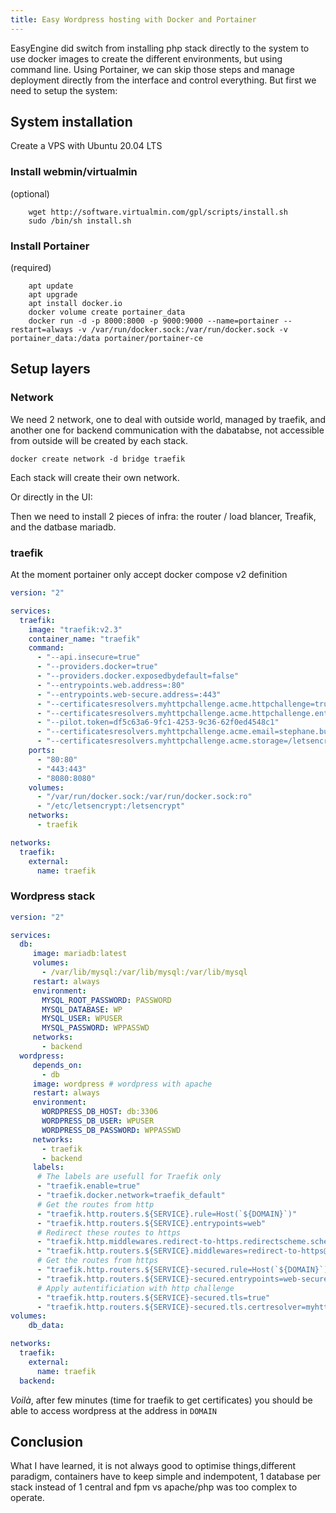 ```yaml
---
title: Easy Wordpress hosting with Docker and Portainer
---
```


EasyEngine did switch from installing php stack directly to the system to use docker images to create the different environments, but using command line. Using Portainer, we can skip those steps and manage deployment directly from the interface and control everything. But first we need to setup the system:


## System installation
  
  Create a VPS with Ubuntu 20.04 LTS

### Install webmin/virtualmin

(optional)

```shell
	wget http://software.virtualmin.com/gpl/scripts/install.sh
	sudo /bin/sh install.sh
```

### Install Portainer

(required)

```shell
	apt update
	apt upgrade
	apt install docker.io
	docker volume create portainer_data
	docker run -d -p 8000:8000 -p 9000:9000 --name=portainer --restart=always -v /var/run/docker.sock:/var/run/docker.sock -v portainer_data:/data portainer/portainer-ce
```

## Setup layers

### Network

We need 2 network, one to deal with outside world, managed by traefik, and another one for backend communication with the dabatabse, not accessible from outside will be created by each stack.

```
docker create network -d bridge traefik
```

Each stack will create their own network.

Or directly in the UI:

Then we need to install 2 pieces of infra: the router / load blancer, Treafik, and the datbase mariadb.

### traefik

At the moment portainer only accept docker compose v2 definition

```yaml
version: "2"

services:
  traefik:
    image: "traefik:v2.3"
    container_name: "traefik"
    command:
      - "--api.insecure=true"
      - "--providers.docker=true"
      - "--providers.docker.exposedbydefault=false"
      - "--entrypoints.web.address=:80"
      - "--entrypoints.web-secure.address=:443"
      - "--certificatesresolvers.myhttpchallenge.acme.httpchallenge=true"
      - "--certificatesresolvers.myhttpchallenge.acme.httpchallenge.entrypoint=web"
      - "--pilot.token=df5c63a6-9fc1-4253-9c36-62f0ed4548c1"
      - "--certificatesresolvers.myhttpchallenge.acme.email=stephane.busso@gmail.com"
      - "--certificatesresolvers.myhttpchallenge.acme.storage=/letsencrypt/acme.json"            
    ports:
      - "80:80"
      - "443:443"
      - "8080:8080"
    volumes:
      - "/var/run/docker.sock:/var/run/docker.sock:ro"
      - "/etc/letsencrypt:/letsencrypt"
    networks:
      - traefik

networks:
  traefik:
    external:
      name: traefik
```


### Wordpress stack

```yaml
version: "2"

services:
  db:
     image: mariadb:latest
     volumes:
       - /var/lib/mysql:/var/lib/mysql:/var/lib/mysql
     restart: always
     environment:
       MYSQL_ROOT_PASSWORD: PASSWORD
       MYSQL_DATABASE: WP
       MYSQL_USER: WPUSER
       MYSQL_PASSWORD: WPPASSWD
     networks:
       - backend
  wordpress:
     depends_on:
       - db
     image: wordpress # wordpress with apache
     restart: always
     environment:
       WORDPRESS_DB_HOST: db:3306
       WORDPRESS_DB_USER: WPUSER
       WORDPRESS_DB_PASSWORD: WPPASSWD
     networks:
       - traefik
       - backend
     labels:
      # The labels are usefull for Traefik only
      - "traefik.enable=true"
      - "traefik.docker.network=traefik_default"
      # Get the routes from http
      - "traefik.http.routers.${SERVICE}.rule=Host(`${DOMAIN}`)"
      - "traefik.http.routers.${SERVICE}.entrypoints=web"
      # Redirect these routes to https
      - "traefik.http.middlewares.redirect-to-https.redirectscheme.scheme=https"
      - "traefik.http.routers.${SERVICE}.middlewares=redirect-to-https@docker"
      # Get the routes from https
      - "traefik.http.routers.${SERVICE}-secured.rule=Host(`${DOMAIN}`)"
      - "traefik.http.routers.${SERVICE}-secured.entrypoints=web-secure"
      # Apply autentificiation with http challenge
      - "traefik.http.routers.${SERVICE}-secured.tls=true"
      - "traefik.http.routers.${SERVICE}-secured.tls.certresolver=myhttpchallenge"
volumes:
    db_data:

networks:
  traefik:
    external:
      name: traefik
  backend:
```

*Voilà*, after few minutes (time for traefik to get certificates) you should be able to access wordpress at the address in `DOMAIN`

## Conclusion

What I have learned, it is not always good to optimise things,different paradigm, containers have to keep simple and indempotent, 1 database per stack instead of 1 central and fpm vs apache/php was too complex to operate.